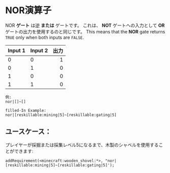 # NOR演算子

NOR **ゲート** は逆 **または** ゲートです。 これは、 **NOT** ゲートへの入力として **OR** ゲートの出力を使用するのと同じです。 This means that the **NOR** gate returns `TRUE` only when both inputs are `FALSE`.

| Input 1 | Input 2 | 出力 |
| ------- | ------- | --:|
| 0       | 0       |  1 |
| 0       | 1       |  0 |
| 1       | 0       |  0 |
| 1       | 1       |  0 |

    例:
    nor|[]~[]
    
    filled-In Example:
    nor|[reskillable:mining|5]~[reskillable:gating|5]
    

## ユースケース：

プレイヤーが採掘または採集レベル5になるまで、木製のシャベルを使用することができます:

```zenscript
addRequirement(<minecraft:wooden_shovel:*>, "nor|[reskillable:mining|5]~[reskillable:gating|5]');
```